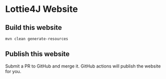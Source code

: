 # Lottie4J Website

## Build this website

    mvn clean generate-resources

## Publish this website

Submit a PR to GitHub and merge it.
GitHub actions will publish the website for you.
